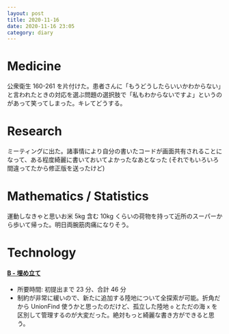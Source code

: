 ```yaml
---
layout: post
title: 2020-11-16
date: 2020-11-16 23:05
category: diary
---
```


# Medicine
公衆衛生 160-261 を片付けた。患者さんに「もうどうしたらいいかわからない」と言われたときの対応を選ぶ問題の選択肢で「私もわからないですよ」というのがあって笑ってしまった。キレてどうする。

# Research
ミーティングに出た。諸事情により自分の書いたコードが画面共有されることになって、ある程度綺麗に書いておいてよかったなあとなった (それでもいろいろ間違ってたから修正版を送ったけど)

# Mathematics / Statistics
運動しなきゃと思いお米 5kg 含む 10kg くらいの荷物を持って近所のスーパーから歩いて帰った。明日両腕筋肉痛になりそう。

# Technology

#### [B - 埋め立て](https://atcoder.jp/contests/arc031/tasks/arc031_2)
- 所要時間: 初提出まで 23 分、合計 46 分
- 制約が非常に緩いので、新たに追加する陸地について全探索が可能。折角だから UnionFind 使うかと思ったのだけど、孤立した陸地 `o` とただの海 `x` を区別して管理するのが大変だった。絶対もっと綺麗な書き方ができると思う。